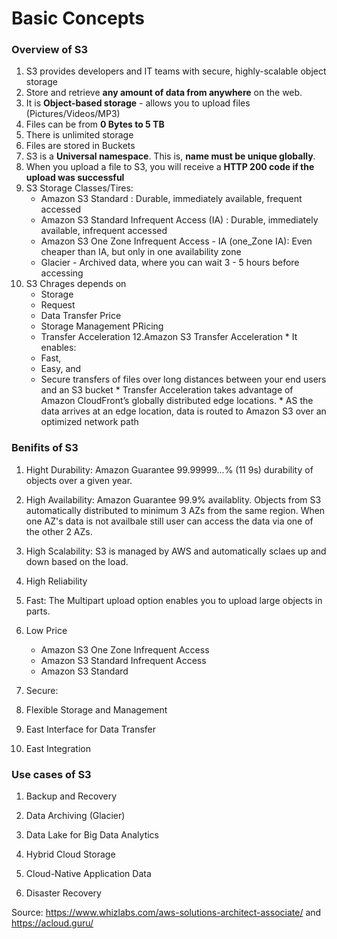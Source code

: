 # Basic Concepts

### Overview of S3

  1. S3 provides developers and IT teams with secure, highly-scalable object storage 
  2. Store and retrieve **any amount of data from anywhere** on the web.
  3. It is **Object-based storage** - allows you to upload files (Pictures/Videos/MP3)
  4. Files can be from **0 Bytes to 5 TB**
  5. There is unlimited storage 
  6. Files are stored in Buckets 
  8. S3 is a **Universal namespace**. This is, **name must be unique globally**. 
  9. When you upload a file to S3, you will receive a **HTTP 200 code if the upload was successful**
  10. S3 Storage Classes/Tires:
       - Amazon S3 Standard  : Durable, immediately available, frequent accessed 
       - Amazon S3 Standard Infrequent Access (IA) : Durable,  immediately available, infrequent accessed 
       - Amazon S3 One Zone Infrequent Access - IA (one_Zone IA): Even cheaper than IA, but only in one availability zone 
       - Glacier - Archived data, where you can wait 3 - 5 hours before accessing 
  11. S3 Chrages depends on
        - Storage
        - Request
        - Data Transfer Price 
        - Storage Management PRicing
        - Transfer Acceleration
 12.Amazon S3 Transfer Acceleration
    * It enables:
        - Fast, 
        - Easy, and 
        - Secure transfers of files over long distances between your end users and an S3 bucket
    * Transfer Acceleration takes advantage of Amazon CloudFront’s globally distributed edge locations. 
    * AS the data arrives at an edge location, data is routed to Amazon S3 over an optimized network path

### Benifits of S3

  1. Hight Durability: Amazon Guarantee 99.99999...% (11 9s) durability of objects over a given year.
  
  2. High Availability: Amazon Guarantee 99.9% availablity. Objects from S3 automatically distributed to minimum 3 AZs from the same region. When one AZ's data is not availbale still user can access the data via one of the other 2 AZs.
  
  3. High Scalability: S3 is managed by AWS and automatically sclaes up and down based on the load. 
  
  4. High Reliability 
  
  5. Fast: The Multipart upload option enables you to upload large objects in parts.
  
  6. Low Price
      - Amazon S3 One Zone Infrequent Access
      - Amazon S3 Standard Infrequent Access
      - Amazon S3 Standard 
      
   7. Secure: 
   
   8. Flexible Storage and Management 
   
   9. East Interface for Data Transfer 
   
   10. East Integration
   
### Use cases of S3 

  1. Backup and Recovery
  
  2. Data Archiving (Glacier)
  
  3. Data Lake for Big Data Analytics 
  
  4. Hybrid Cloud Storage 
  
  5. Cloud-Native Application Data
  
  6. Disaster Recovery 
  
 Source: https://www.whizlabs.com/aws-solutions-architect-associate/ and https://acloud.guru/
